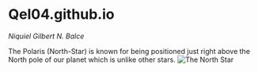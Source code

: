 # Qel04.github.io
*Niquiel Gilbert N. Balce*


The Polaris (North-Star) is known for being positioned just right above the North pole of our planet which is unlike other stars.
![The North Star](https://live.staticflickr.com/8565/15621765448_ea2bdb1617_b.jpg)
